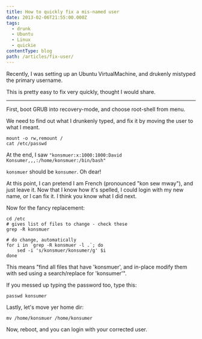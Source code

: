 ```yaml
---
title: How to quickly fix a mis-named user
date: 2013-02-06T21:55:00.000Z
tags:
  - drunk
  - Ubuntu
  - Linux
  - quickie
contentType: blog
path: /articles/fix-user/
---
```


Recently, I was setting up an Ubuntu VirtualMachine, and drukenly mistyped the primary username.

This is pretty easy to fix very quickly, thought I would share.

---

First, boot GRUB into recovery-mode, and choose root-shell from menu.

We need to find out what I drunkenly typed, and fix it by moving the user to what I meant.

```
mount -o rw,remount /
cat /etc/passwd
```

At the end, I saw `"konsmuer:x:1000:1000:David Konsumer,,,:/home/konsmuer:/bin/bash"`

`konsmuer` should be `konsumer`. Oh dear!

At this point, I can pretend I am French (pronounced "kon sew mway"), and just leave it. Now that I know how it's spelled, I could login with my new name, or I can fix it. I think you know what I did next.

Now for the fancy replacement:

```
cd /etc
# gives list of files to change - check these
grep -R konsmuer

# do change, automatically
for i in `grep -R konsmuer -l .`; do
    sed -i 's/konsmuer/konsumer/g' $i
done
```

This means "find all files that have 'konsmuer', and in-place modify them with sed using a search/replace for 'konsumer'".

If you messed up typing the password too, type this:

```
passwd konsumer
```

Lastly, let's move yer home dir:

```
mv /home/konsmuer /home/konsumer
```

Now, reboot, and you can login with your corrected user.


